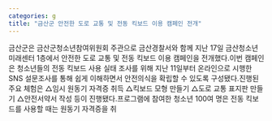 ```yaml
---
categories: g
title: "금산군 안전한 도로 교통 및 전동 킥보드 이용 캠페인 전개"
---
```

금산군은 금산군청소년참여위원회 주관으로 금산경찰서와 함께 지난 17일 금산청소년미래센터 1층에서 안전한 도로 교통 및 전동 킥보드 이용 캠페인을 전개했다.이번 캠페인은 청소년들의 전동 킥보드 사용 실태 조사를 위해 지난 11일부터 온라인으로 시행한 SNS 설문조사를 통해 쉽게 이해하면서 안전의식을 확립할 수 있도록 구성됐다.진행된 주요 체험은 △임시 원동기 자격증 취득 △킥보드 모형 만들기 △도로 교통 표지판 만들기 △안전서약서 작성 등이 진행됐다.프로그램에 참여한 청소년 100여 명은 전동 킥보드를 사용할 때는 원동기 자격증을 취